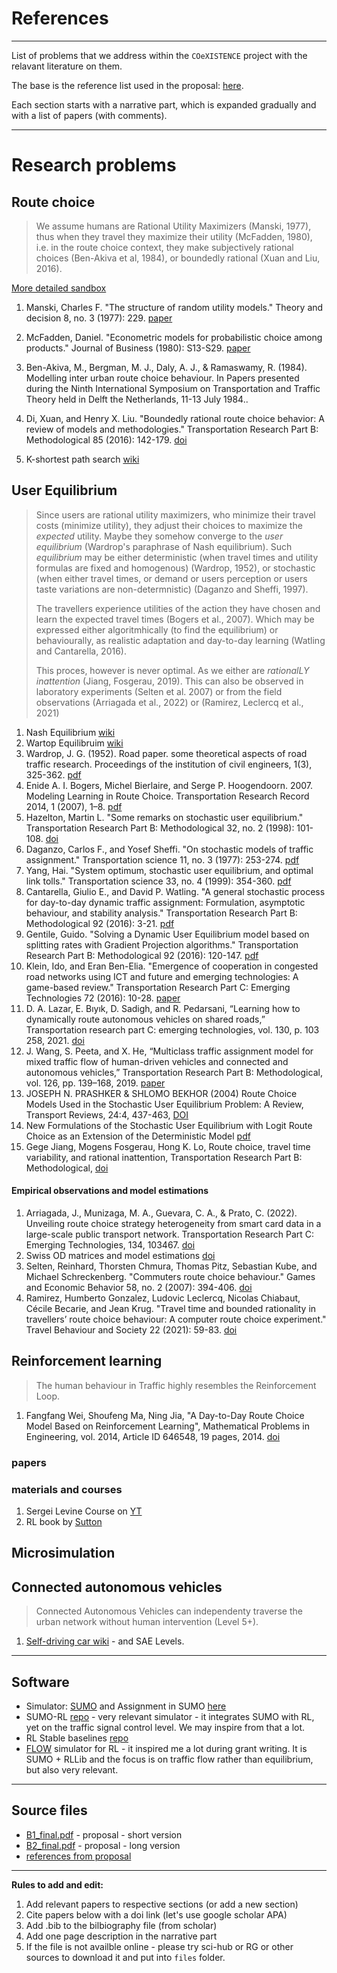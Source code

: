 # References
----

List of problems that we address within the `COeXISTENCE` project with the relavant literature on them.

The base is the reference list used in the proposal:  [here](files/full_references_from_proposal.pdf).

Each section starts with a narrative part, which is expanded gradually and with a list of papers (with comments).


---

# Research problems

## Route choice

> We assume humans are Rational Utility Maximizers (Manski, 1977), thus when they travel they maximize their utility (McFadden, 1980), i.e. in the route choice context, they make subjectively rational choices (Ben-Akiva et al, 1984), or boundedly rational (Xuan and Liu, 2016).

[More detailed sandbox](route_choice.md)

1. Manski, Charles F. "The structure of random utility models." Theory and decision 8, no. 3 (1977): 229. [paper](https://idp.springer.com/authorize/casa?redirect_uri=https://link.springer.com/content/pdf/10.1007/BF00133443.pdf&casa_token=iIIBTGiW6sAAAAAA:sU5jZAzd8vLB_uG505C2iH65Am9JCAPJ1Y2Rn8dfzS0h3dCYqb_yfY3-MnmSwyKZzm9jxt_42cw-4dJG)

2. McFadden, Daniel. "Econometric models for probabilistic choice among products." Journal of Business (1980): S13-S29. [paper](https://www.jstor.org/stable/pdf/2352205.pdf?casa_token=tPP6IUW9sSQAAAAA:jPNwc-QOSdozwWo4sBcIAp64w0pCDS2W3VsnE5vDnPBZ1BgRl8lax6O-38aK5FFdR33GW8DTme6tr14mPXrSGVDQeki_jauTStWAyiCKVDJRWYr6XCw)
3. Ben-Akiva, M., Bergman, M. J., Daly, A. J., & Ramaswamy, R. (1984). Modelling inter urban route choice behaviour. In Papers presented during the Ninth International Symposium on Transportation and Traffic Theory held in Delft the Netherlands, 11-13 July 1984..
4. Di, Xuan, and Henry X. Liu. "Boundedly rational route choice behavior: A review of models and methodologies." Transportation Research Part B: Methodological 85 (2016): 142-179. [doi](https://doi.org/10.1016/j.trb.2016.01.002)
5. K-shortest path search [wiki](https://en.wikipedia.org/wiki/K_shortest_path_routing#:~:text=The%20k%20shortest%20path%20routing,the%20loopless%20k%20shortest%20paths)
   

##  User Equilibrium

> Since users are rational utility maximizers, who minimize their travel costs (minimize utility), they adjust their choices to maximize the _expected_ utility.
> Maybe they somehow converge to the _user equilibrium_ (Wardrop's paraphrase of Nash equilibrium).
> Such _equilibrium_ may be either deterministic (when travel times and utility formulas are fixed and homogenous) (Wardrop, 1952), or stochastic (when either travel times, or demand or users perception or users taste variations are non-determnistic) (Daganzo and Sheffi, 1997).
>
> The travellers experience utilities of the action they have chosen and learn the expected travel times (Bogers et al., 2007).
> Which may be expressed either algoritmhically (to find the equilibrium) or behaviourally, as realistic adaptation and day-to-day learning (Watling and Cantarella, 2016).
>
> This proces, however is never optimal. As we either are _rationalLY inattention_ (Jiang, Fosgerau, 2019).
> This can also be observed in laboratory experiments (Selten et al. 2007) or from the field observations (Arriagada et al., 2022) or (Ramirez, Leclercq et al., 2021)

1. Nash Equilibrium [wiki](https://en.wikipedia.org/wiki/Nash_equilibrium)
5. Wartop Equilibruim [wiki](https://en.wikipedia.org/wiki/John_Glen_Wardrop)
6. Wardrop, J. G. (1952). Road paper. some theoretical aspects of road traffic research. Proceedings of the institution of civil engineers, 1(3), 325-362. [pdf](https://doi.org/10.1680/ipeds.1952.11259)
7. Enide A. I. Bogers, Michel Bierlaire, and Serge P. Hoogendoorn. 2007. Modeling Learning in Route Choice. Transportation Research Record 2014, 1 (2007), 1–8. [pdf](https://doi.org/doi:10.3141/2014-01)
8. Hazelton, Martin L. "Some remarks on stochastic user equilibrium." Transportation Research Part B: Methodological 32, no. 2 (1998): 101-108. [doi](https://doi.org/10.1016/S0191-2615(97)00015-5)
9. Daganzo, Carlos F., and Yosef Sheffi. "On stochastic models of traffic assignment." Transportation science 11, no. 3 (1977): 253-274. [pdf](https://pubsonline.informs.org/doi/epdf/10.1287/trsc.11.3.253)
10. Yang, Hai. "System optimum, stochastic user equilibrium, and optimal link tolls." Transportation science 33, no. 4 (1999): 354-360. [pdf](https://pubsonline.informs.org/doi/epdf/10.1287/trsc.33.4.354)
11. Cantarella, Giulio E., and David P. Watling. "A general stochastic process for day-to-day dynamic traffic assignment: Formulation, asymptotic behaviour, and stability analysis." Transportation Research Part B: Methodological 92 (2016): 3-21. [pdf](https://eprints.whiterose.ac.uk/99558/1/Cantarella%20%26%20Watling%20Part%20B%202016.pdf)
12. Gentile, Guido. "Solving a Dynamic User Equilibrium model based on splitting rates with Gradient Projection algorithms." Transportation Research Part B: Methodological 92 (2016): 120-147. [pdf](https://iris.uniroma1.it/bitstream/11573/899213/1/Gentile_preprint_Dynamic-user_2016.pdf)
13. Klein, Ido, and Eran Ben-Elia. "Emergence of cooperation in congested road networks using ICT and future and emerging technologies: A game-based review." Transportation Research Part C: Emerging Technologies 72 (2016): 10-28. [paper](https://www.sciencedirect.com/science/article/pii/S0968090X16301620?casa_token=XWbhB5f7O6QAAAAA:f5o19RDcbLXSNVQ96-nv60fgMnaRcWIA2-Vfg95r6L6LuoZDGinNsouxH_mOIQHTpa42pr9TqQ)
2. D. A. Lazar, E. Bıyık, D. Sadigh, and R. Pedarsani, “Learning how to dynamically route autonomous vehicles on shared roads,” Transportation research part C: emerging technologies, vol. 130, p. 103 258, 2021. [doi](https://doi.org/10.1016/j.trc.2021.103258)
3. J. Wang, S. Peeta, and X. He, “Multiclass traffic assignment model for mixed traffic flow of human-driven vehicles  and connected and autonomous vehicles,” Transportation Research Part B: Methodological, vol. 126, pp. 139–168,  2019. [paper](https://sites.gatech.edu/peeta/files/2021/01/2019-Wang-Peeta-He-TR-B.pdf)
4. JOSEPH N. PRASHKER & SHLOMO BEKHOR (2004) Route Choice Models Used in the Stochastic User Equilibrium Problem: A Review, Transport Reviews, 24:4, 437-463, [DOI](https://doi.org/10.1080/0144164042000181707)
5. New Formulations of the Stochastic User Equilibrium with Logit Route Choice as an Extension of the Deterministic Model [pdf](https://www.researchgate.net/profile/Guido-Gentile/publication/327925599_New_Formulations_of_the_Stochastic_User_Equilibrium_with_Logit_Route_Choice_as_an_Extension_of_the_Deterministic_Model/links/6018a0a345851517ef31e7c5/New-Formulations-of-the-Stochastic-User-Equilibrium-with-Logit-Route-Choice-as-an-Extension-of-the-Deterministic-Model.pdf)
6. Gege Jiang, Mogens Fosgerau, Hong K. Lo, Route choice, travel time variability, and rational inattention, Transportation Research Part B: Methodological, [doi](https://www.sciencedirect.com/science/article/abs/pii/S0191261518311433)
   
#### Empirical observations and model estimations

1. Arriagada, J., Munizaga, M. A., Guevara, C. A., & Prato, C. (2022). Unveiling route choice strategy heterogeneity from smart card data in a large-scale public transport network. Transportation Research Part C: Emerging Technologies, 134, 103467. [doi](https://doi.org/10.1016/j.trc.2021.103467)
2. Swiss OD matrices and model estimations [doi](https://doi.org/10.3929/ethz-b-000023520)
3. Selten, Reinhard, Thorsten Chmura, Thomas Pitz, Sebastian Kube, and Michael Schreckenberg. "Commuters route choice behaviour." Games and Economic Behavior 58, no. 2 (2007): 394-406. [doi](https://doi.org/10.1016/j.geb.2006.03.012)
4. Ramirez, Humberto Gonzalez, Ludovic Leclercq, Nicolas Chiabaut, Cécile Becarie, and Jean Krug. "Travel time and bounded rationality in travellers’ route choice behaviour: A computer route choice experiment." Travel Behaviour and Society 22 (2021): 59-83. [doi](https://doi.org/10.1016/j.tbs.2020.06.011)


## Reinforcement learning

> The human behaviour in Traffic highly resembles the Reinforcement Loop.

 1. Fangfang Wei, Shoufeng Ma, Ning Jia, "A Day-to-Day Route Choice Model Based on Reinforcement Learning", Mathematical Problems in Engineering, vol. 2014, Article ID 646548, 19 pages, 2014. [doi](https://doi.org/10.1155/2014/646548)

### papers

### materials and courses

1. Sergei Levine Course on [YT](https://www.youtube.com/watch?v=JHrlF10v2Og&list=PL_iWQOsE6TfXxKgI1GgyV1B_Xa0DxE5eH)
2. RL book by [Sutton]( https://www.google.pl/books/edition/Reinforcement_Learning_second_edition/sWV0DwAAQBAJ?hl=pl&gbpv=1&dq=sutton+barto&printsec=frontcover)

## Microsimulation 

## Connected autonomous vehicles

> Connected Autonomous Vehicles can independenty traverse the urban network without human intervention (Level 5+).

1. [Self-driving car wiki](https://en.wikipedia.org/wiki/Self-driving_car) - and SAE Levels.


---

## Software

* Simulator: [SUMO](https://eclipse.dev/sumo/) and Assignment in SUMO [here](https://sumo.dlr.de/docs/Demand/Dynamic_User_Assignment.html)
* SUMO-RL [repo](https://github.com/LucasAlegre/sumo-rl) - very relevant simulator - it integrates SUMO with RL, yet on the traffic signal control level. We may inspire from that a lot.
* RL Stable baselines [repo](https://stable-baselines.readthedocs.io/en/master/)
* [FLOW](https://flow-project.github.io/) simulator for RL - it inspired me a lot during grant writing. It is SUMO + RLLib and the focus is on traffic flow rather than equilibrium, but also very relevant.
  
---

## Source files

* [B1_final.pdf](files/B1_final.pdf) - proposal - short version
* [B2_final.pdf](files/B2_final.pdf) - proposal - long version
* [references from proposal](files/full_references_from_proposal.pdf)

----- 
**Rules to add and edit:**

1. Add relevant papers to respective sections (or add a new section)
2. Cite papers below with a doi link (let's use google scholar APA)
3. Add .bib to the bilbiography file (from scholar)
4. Add one page description in the narrative part
5. If the file is not availble online - please try sci-hub or RG or other sources to download it and put into `files` folder.
